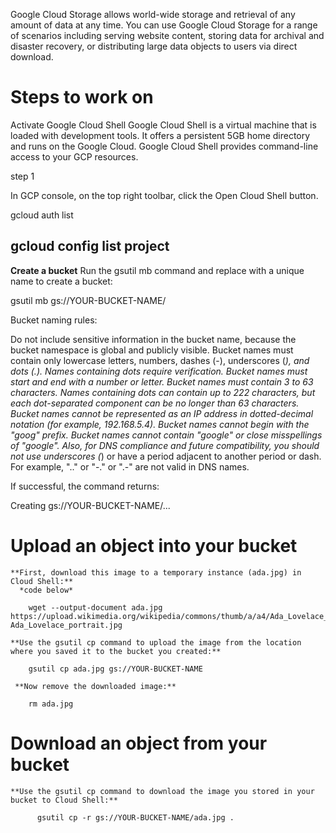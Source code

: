 Google Cloud Storage allows world-wide storage and retrieval of any amount of data at any time. You can use Google Cloud Storage for a range of scenarios including serving website content, storing data for archival and disaster recovery, or distributing large data objects to users via direct download.

# Steps to work on 

Activate Google Cloud Shell
Google Cloud Shell is a virtual machine that is loaded with development tools. It offers a persistent 5GB home directory and runs on the Google Cloud. Google Cloud Shell provides command-line access to your GCP resources.

step 1 

In GCP console, on the top right toolbar, click the Open Cloud Shell button.

gcloud auth list

## gcloud config list project


**Create a bucket**
Run the gsutil mb command and replace with a unique name to create a bucket:

gsutil mb gs://YOUR-BUCKET-NAME/

Bucket naming rules:

Do not include sensitive information in the bucket name, because the bucket namespace is global and publicly visible.
Bucket names must contain only lowercase letters, numbers, dashes (-), underscores (_), and dots (.). Names containing dots require verification.
Bucket names must start and end with a number or letter.
Bucket names must contain 3 to 63 characters. Names containing dots can contain up to 222 characters, but each dot-separated component can be no longer than 63 characters.
Bucket names cannot be represented as an IP address in dotted-decimal notation (for example, 192.168.5.4).
Bucket names cannot begin with the "goog" prefix.
Bucket names cannot contain "google" or close misspellings of "google".
Also, for DNS compliance and future compatibility, you should not use underscores (_) or have a period adjacent to another period or dash. For example, ".." or "-." or ".-" are not valid in DNS names.

If successful, the command returns:

Creating gs://YOUR-BUCKET-NAME/...


# Upload an object into your bucket

    **First, download this image to a temporary instance (ada.jpg) in Cloud Shell:**
      *code below*
      
        wget --output-document ada.jpg https://upload.wikimedia.org/wikipedia/commons/thumb/a/a4/Ada_Lovelace_portrait.jpg/800px-Ada_Lovelace_portrait.jpg
        
    **Use the gsutil cp command to upload the image from the location where you saved it to the bucket you created:**
    
        gsutil cp ada.jpg gs://YOUR-BUCKET-NAME
        
     **Now remove the downloaded image:**
        
        rm ada.jpg
        
    
# Download an object from your bucket

    **Use the gsutil cp command to download the image you stored in your bucket to Cloud Shell:**
    
          gsutil cp -r gs://YOUR-BUCKET-NAME/ada.jpg .
          
          

